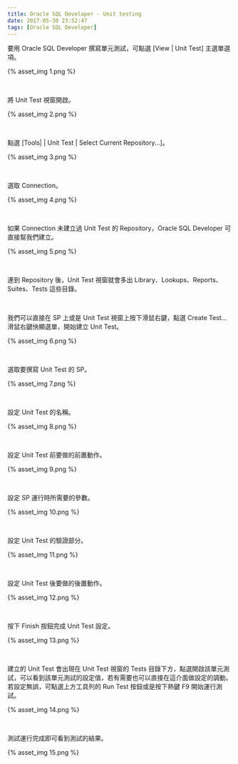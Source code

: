 ```yaml
---
title: Oracle SQL Developer - Unit testing
date: 2017-05-30 23:52:47
tags: [Oracle SQL Developer]
---
```


要用 Oracle SQL Developer 撰寫單元測試，可點選 [View | Unit Test] 主選單選項。  

<!-- More -->

{% asset_img 1.png %}

<br/>


將 Unit Test 視窗開啟。  

{% asset_img 2.png %}

<br/>


點選 [Tools| | Unit Test | Select Current Repository...]。  

{% asset_img 3.png %}

<br/>


選取 Connection。  

{% asset_img 4.png %}

<br/>


如果 Connection 未建立過 Unit Test 的 Repository，Oracle SQL Developer 可直接幫我們建立。  

{% asset_img 5.png %}

<br/>


連到 Repository 後，Unit Test 視窗就會多出 Library、Lookups、Reports、Suites、Tests 這些目錄。  

<br/>


我們可以直接在 SP 上或是 Unit Test 視窗上按下滑鼠右鍵，點選 Create Test... 滑鼠右鍵快顯選單，開始建立 Unit Test。   

{% asset_img 6.png %}

<br/>


選取要撰寫 Unit Test 的 SP。  

{% asset_img 7.png %}

<br/>


設定 Unit Test 的名稱。  

{% asset_img 8.png %}

<br/>


設定 Unit Test 前要做的前置動作。  

{% asset_img 9.png %}

<br/>


設定 SP 運行時所需要的參數。  

{% asset_img 10.png %}

<br/>


設定 Unit Test 的驗證部分。  

{% asset_img 11.png %}

<br/>


設定 Unit Test 後要做的後置動作。  

{% asset_img 12.png %}

<br/>


按下 Finish 按鈕完成 Unit Test 設定。  

{% asset_img 13.png %}

<br/>


建立的 Unit Test 會出現在 Unit Test 視窗的 Tests 目錄下方，點選開啟該單元測試，可以看到該單元測試的設定值，若有需要也可以直接在這介面做設定的調動。若設定無誤，可點選上方工具列的 Run Test 按鈕或是按下熱鍵 F9 開始運行測試。     

{% asset_img 14.png %}

<br/>


測試運行完成即可看到測試的結果。  

{% asset_img 15.png %}

<br/>

